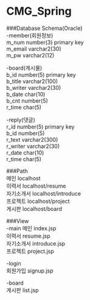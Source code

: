 # CMG_Spring

###Database Schema(Oracle)  
-member(회원정보)  
m_num number(3) primary key  
m_email  varchar2(30)  
m_pw  varchar2(12)  
  
-board(게시물)  
b_id number(5) primary key  
b_title varchar2(100)  
b_writer varchar2(30)  
b_date char(10)  
b_cnt number(5)  
r_time char(5)  
  
-reply(댓글)  
r_id number(5) primary key  
b_id number(5)  
r_text varchar2(300)  
r_writer varchar2(30)  
r_date char(10)  
r_time char(5)  
   
  
###Path  
메인 localhost  
이력서 localhost/resume  
자기소개서 localhost/introduce  
프로젝트 localhost/project  
게시판 localhost/board  
  
###View  
-main 
메인 index.jsp  
이력서 resume.jsp  
자기소개서 introduce.jsp  
프로젝트 project.jsp  
  
-login  
회원가입 signup.jsp  
  
-board  
게시판 list.jsp  


